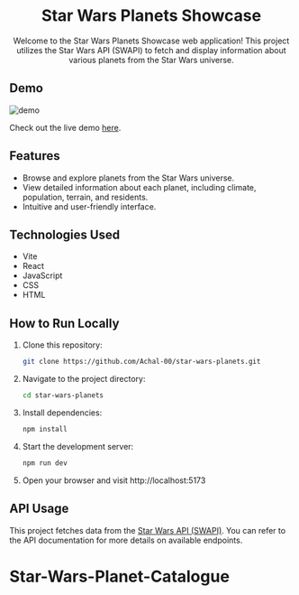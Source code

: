 <h1 align='center'>Star Wars Planets Showcase</h1>
<p align='center'>Welcome to the Star Wars Planets Showcase web application! This project utilizes the Star Wars API (SWAPI) to fetch and display information about various planets from the Star Wars universe.</p>

## Demo

![demo](https://github.com/Achal-00/star-wars-planets/assets/106076516/c9315d75-96df-413e-ae49-8b9f03679c97)

Check out the live demo [here](https://achal-00.github.io/star-wars-planets/).

## Features

- Browse and explore planets from the Star Wars universe.
- View detailed information about each planet, including climate, population, terrain, and residents.
- Intuitive and user-friendly interface.


## Technologies Used

- Vite
- React
- JavaScript
- CSS
- HTML

## How to Run Locally

1. Clone this repository:
   ```bash
   git clone https://github.com/Achal-00/star-wars-planets.git

2. Navigate to the project directory:
   ```bash
   cd star-wars-planets

3. Install dependencies:
   ```bash
   npm install

4. Start the development server:
   ```bash
   npm run dev

5. Open your browser and visit http://localhost:5173

## API Usage

This project fetches data from the [Star Wars API (SWAPI)](https://swapi.dev). You can refer to the API documentation for more details on available endpoints.
# Star-Wars-Planet-Catalogue
